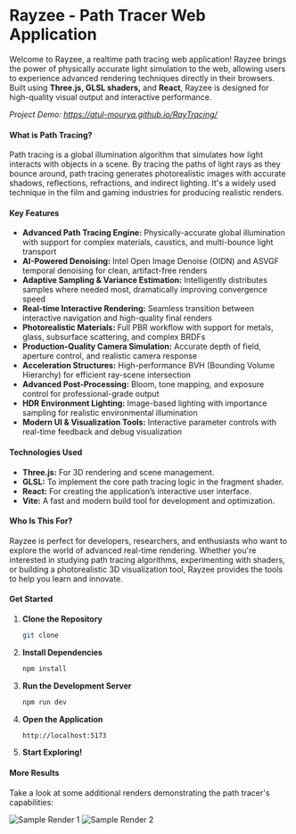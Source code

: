 # Rayzee - Path Tracer Web Application
Welcome to Rayzee, a realtime path tracing web application! Rayzee brings the power of physically accurate light simulation to the web, allowing users to experience advanced rendering techniques directly in their browsers. Built using **Three.js, GLSL shaders,** and **React**, Rayzee is designed for high-quality visual output and interactive performance.

*Project Demo: <https://atul-mourya.github.io/RayTracing/>*


#### What is Path Tracing?
Path tracing is a global illumination algorithm that simulates how light interacts with objects in a scene. By tracing the paths of light rays as they bounce around, path tracing generates photorealistic images with accurate shadows, reflections, refractions, and indirect lighting. It's a widely used technique in the film and gaming industries for producing realistic renders.

#### Key Features
- **Advanced Path Tracing Engine:** Physically-accurate global illumination with support for complex materials, caustics, and multi-bounce light transport
- **AI-Powered Denoising:** Intel Open Image Denoise (OIDN) and ASVGF temporal denoising for clean, artifact-free renders
- **Adaptive Sampling & Variance Estimation:** Intelligently distributes samples where needed most, dramatically improving convergence speed
- **Real-time Interactive Rendering:** Seamless transition between interactive navigation and high-quality final renders
- **Photorealistic Materials:** Full PBR workflow with support for metals, glass, subsurface scattering, and complex BRDFs
- **Production-Quality Camera Simulation:** Accurate depth of field, aperture control, and realistic camera response
- **Acceleration Structures:** High-performance BVH (Bounding Volume Hierarchy) for efficient ray-scene intersection
- **Advanced Post-Processing:** Bloom, tone mapping, and exposure control for professional-grade output
- **HDR Environment Lighting:** Image-based lighting with importance sampling for realistic environmental illumination
- **Modern UI & Visualization Tools:** Interactive parameter controls with real-time feedback and debug visualization

#### Technologies Used
- **Three.js:** For 3D rendering and scene management.
- **GLSL:** To implement the core path tracing logic in the fragment shader.
- **React:** For creating the application’s interactive user interface.
- **Vite:** A fast and modern build tool for development and optimization.

#### Who Is This For?
Rayzee is perfect for developers, researchers, and enthusiasts who want to explore the world of advanced real-time rendering. Whether you're interested in studying path tracing algorithms, experimenting with shaders, or building a photorealistic 3D visualization tool, Rayzee provides the tools to help you learn and innovate.

#### Get Started

1. **Clone the Repository**
   ```bash
   git clone
    ```
2. **Install Dependencies**
    ```bash
    npm install
    ```
3. **Run the Development Server**
    ```bash
    npm run dev
    ```
4. **Open the Application**
    ```bash
    http://localhost:5173
    ```
5. **Start Exploring!**

#### More Results
Take a look at some additional renders demonstrating the path tracer's capabilities:

![Sample Render 1](public/results/result1.png)
![Sample Render 2](public/results/result2.png)